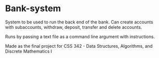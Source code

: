 # Bank-system
System to be used to run the back end of the bank. Can create accounts with subaccounts, withdraw, deposit, transfer and delete accounts.

Runs by passing a text file as a command line argument with instructions.

Made as the final project for CSS 342 - Data Structures, Algorithms, and Discrete Mathematics I
